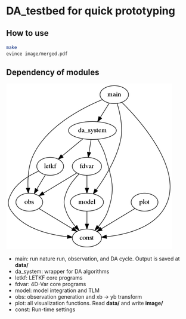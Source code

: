 # DA_testbed for quick prototyping

## How to use
```bash
make
evince image/merged.pdf
```

## Dependency of modules
<img src="documentation/graph.png">

* main: run nature run, observation, and DA cycle. Output is saved at **data/**
* da_system: wrapper for DA algorithms
* letkf: LETKF core programs
* fdvar: 4D-Var core programs
* model: model integration and TLM
* obs: observation generation and xb -> yb transform
* plot: all visualization functions. Read **data/** and write **image/**
* const: Run-time settings

